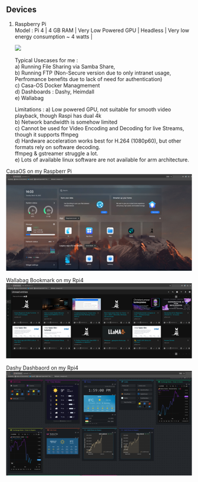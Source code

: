 ## Devices
1) Raspberry Pi <Br>
   Model : Pi 4 | 4 GB RAM | Very Low Powered GPU | Headless | Very low energy consumption ~ 4 watts | <Br>

   <img src="https://assets.raspberrypi.com/static/raspberry-pi-4-labelled-f5e5dcdf6a34223235f83261fa42d1e8.png">  


   
   Typical Usecases for me : <Br>
   a) Running File Sharing via Samba Share,<Br>
   b) Running FTP (Non-Secure version due to only intranet usage, Perfromance benefits due to lack of need for authentication)<Br>
   c) Casa-OS Docker Managmement<Br>
   d) Dashboards : Dashy, Heimdall<Br>
   e) Wallabag<Br>
   
   Limitations :
   a) Low powered GPU, not suitable for smooth video playback, though Raspi has dual 4k<Br>
   b) Network bandwidth is somehow limited<Br>
   c) Cannot be used for Video Encoding and Decoding for live Streams, though it supports ffmpeg<Br>
   d) Hardware acceleration works best for H.264 (1080p60), but other formats rely on software decoding.<Br>
      ffmpeg & gstreamer struggle a lot.<Br>
   e) Lots of available linux software are not available for arm architecture.<Br>

CasaOS on my Raspberr Pi <Br>
 ![code-tab](/images/Casaos-Rpi4.png)

Wallabag Bookmark on my Rpi4 <Br>
 ![code-tab](/images/Wallabag-rpi4.png)
 
Dashy Dashbaord on my Rpi4 <Br>
 ![code-tab](/images/Dashy-Rpi4.png)


